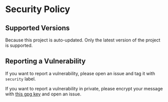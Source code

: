 # Security Policy

## Supported Versions

Because this project is auto-updated. Only the latest version of the project is supported.

## Reporting a Vulnerability

If you want to report a vulnerability, please open an issue and tag it with `security` label.

If you want to report a vulnerability in private, please encrypt your message with [this gpg key](https://github.com/yuudi.gpg) and open an issue.
